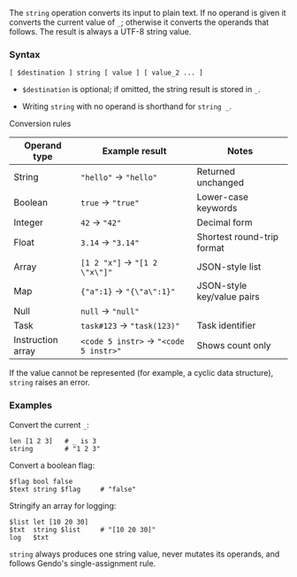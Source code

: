 The `string` operation converts its input to plain text. If no operand is given 
it converts the current value of `_`; otherwise it converts the operands 
that follows. The result is always a UTF-8 string value.

### Syntax

```
[ $destination ] string [ value ] [ value_2 ... ]
```

* `$destination` is optional; if omitted, the string result is stored in `_`.

* Writing `string` with no operand is shorthand for `string _`.

Conversion rules

| Operand type      | Example result                         | Notes                      |
| ----------------- | -------------------------------------- | -------------------------- |
| String            | `"hello"` -> `"hello"`                 | Returned unchanged         |
| Boolean           | `true`  -> `"true"`                    | Lower-case keywords        |
| Integer           | `42`    -> `"42"`                      | Decimal form               |
| Float             | `3.14`  -> `"3.14"`                    | Shortest round-trip format |
| Array             | `[1 2 "x"]` -> `"[1 2 \"x\"]"`         | JSON-style list            |
| Map               | `{"a":1}` -> `"{\"a\":1}"`             | JSON-style key/value pairs |
| Null              | `null`  -> `"null"`                    |                            |
| Task              | `task#123` -> `"task(123)"`            | Task identifier            |
| Instruction array | `<code 5 instr>` -> `"<code 5 instr>"` | Shows count only           |

If the value cannot be represented (for example, a cyclic data structure), 
`string` raises an error.

### Examples

Convert the current `_`:

```
len [1 2 3]   # _ is 3
string        # "1 2 3"
```

Convert a boolean flag:

```
$flag bool false
$text string $flag     # "false"
```

Stringify an array for logging:

```
$list let [10 20 30]
$txt  string $list     # "[10 20 30]"
log   $txt
```

`string` always produces one string value, never mutates its operands, and 
follows Gendo's single-assignment rule.

